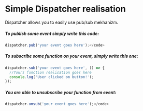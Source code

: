 <h1>Simple Dispatcher realisation</h1>
<p>Dispatcher allows you to easily use pub/sub mekhanizm.</p>
<h5>To publish some event simply write this code:</h5>

```javascript
dispatcher.pub('your event goes here');</code>
```
<h5>To subscribe some function on your event, simply write this one:</h5>

```javascript
dispatcher.sub('your event goes here', () => {
  //Yours function realisation goes here
  console.log('User clicked on button!');
});
```
<h5>You are able to unsubscribe your function from event:</h5>

```javascript
dispatcher.unsub('your event goes here');</code>
```
